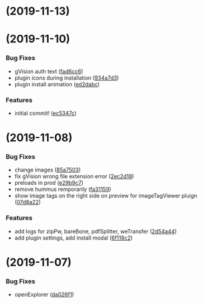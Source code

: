 <a name=""></a>
#  (2019-11-13)



<a name=""></a>
#  (2019-11-10)


### Bug Fixes

* gVision auth text ([fad6cc6](https://github.com/ilya-lopukhin/deskfiler-private/commit/fad6cc6))
* plugin icons during installation ([934a7d3](https://github.com/ilya-lopukhin/deskfiler-private/commit/934a7d3))
* plugin install animation ([ed2dabc](https://github.com/ilya-lopukhin/deskfiler-private/commit/ed2dabc))


### Features

* initial commit! ([ec5347c](https://github.com/ilya-lopukhin/deskfiler-private/commit/ec5347c))



<a name=""></a>
#  (2019-11-08)


### Bug Fixes

* change images ([85a7503](https://github.com/ilya-lopukhin/deskfiler-private/commit/85a7503))
* fix gVision wrong file extension error ([2ec2d18](https://github.com/ilya-lopukhin/deskfiler-private/commit/2ec2d18))
* preloads in prod ([e29b9c7](https://github.com/ilya-lopukhin/deskfiler-private/commit/e29b9c7))
* remove hummus remporarily ([fa31159](https://github.com/ilya-lopukhin/deskfiler-private/commit/fa31159))
* show image tags on the right side on preview for imageTagViewer pluign ([07d8a22](https://github.com/ilya-lopukhin/deskfiler-private/commit/07d8a22))


### Features

* add logs for zipPw, bareBone, pdfSplitter, weTransfer ([2d54a44](https://github.com/ilya-lopukhin/deskfiler-private/commit/2d54a44))
* add plugin settings, add install modal ([6f118c2](https://github.com/ilya-lopukhin/deskfiler-private/commit/6f118c2))



<a name=""></a>
#  (2019-11-07)


### Bug Fixes

* openExplorer ([da026f1](https://github.com/ilya-lopukhin/deskfiler-private/commit/da026f1))



